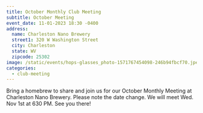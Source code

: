 ```yaml
---
title: October Monthly Club Meeting
subtitle: October Meeting
event_date: 11-01-2023 18:30 -0400
address:
  name: Charleston Nano Brewery
  street1: 320 W Washington Street
  city: Charleston
  state: WV
  zipcode: 25302
image: /static/events/hops-glasses_photo-1571767454098-246b94fbcf70.jpeg
categories:
  - club-meeting
---
```

Bring a homebrew to share and join us for our October Monthly Meeting at Charleston Nano Brewery. Please note the date change. We will meet Wed. Nov 1st at 630 PM. See you there!